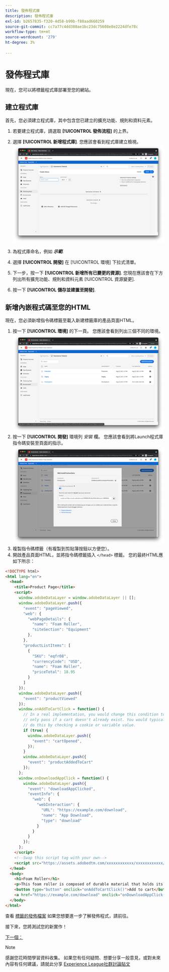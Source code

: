 ```yaml
---
title: 發佈程式庫
description: 發佈程式庫
exl-id: b2657835-f320-4d58-b99b-f88aad660259
source-git-commit: cc7a77c4dd380ae1bc23dc75608e8e2224dfe78c
workflow-type: tm+mt
source-wordcount: '279'
ht-degree: 3%

---
```


# 發佈程式庫

現在，您可以將標籤程式庫部署至您的網站。

## 建立程式庫

首先，您必須建立程式庫，其中包含您已建立的擴充功能、規則和資料元素。

1. 若要建立程式庫，請選取 **[!UICONTROL 發佈流程]** 的上界。
1. 選擇 **[!UICONTROL 新增程式庫]**. 您應該會看到程式庫建立檢視。
   ![標籤庫建立](../assets/tags-library-creation.png)

1. 為程式庫命名，例如 **_示範_**.
1. 選擇 **[!UICONTROL 開發]** 在 [!UICONTROL 環境] 下拉式清單。
1. 下一步，按一下 **[!UICONTROL 新增所有已變更的資源]**.
您現在應該會在下方列出所有擴充功能、規則和資料元素 [!UICONTROL 資源變更].
1. 按一下 **[!UICONTROL 儲存並建置至開發]**.

## 新增內嵌程式碼至您的HTML

現在，您必須新增指令碼標籤至載入新建標籤庫的產品頁面HTML。

1. 按一下 **[!UICONTROL 環境]** 的下一頁。 您應該會看到列出三個不同的環境。
   ![標籤環境](../assets/tags-environments.png)
1. 按一下 **[!UICONTROL 開發]** 環境列 _安裝_ 欄。 您應該會看到將Launch程式庫指令碼安裝至頁面的指示。
   ![標籤安裝指示](../assets/tags-installation-instructions.png)
1. 複製指令碼標籤（有複製到剪貼簿按鈕以方便您）。
1. 開啟產品頁面HTML，並將指令碼標籤插入 `</head>` 標籤。 您的最終HTML應如下所示：

```html
<!DOCTYPE html>
<html lang="en">
  <head>
    <title>Product Page</title>
    <script>
      window.adobeDataLayer = window.adobeDataLayer || [];
      window.adobeDataLayer.push({
        "event": "pageViewed",
        "web": {
          "webPageDetails": {
            "name": "Foam Roller",
            "siteSection": "Equipment"
          },
        },
        "productListItems": [
          {
            "SKU": "eqfr08",
            "currencyCode": "USD",
            "name": "Foam Roller",
            "priceTotal": 18.95
          }
        ]
      });
      window.adobeDataLayer.push({
        "event": "productViewed"
      });
      window.onAddToCartClick = function() {
        // In a real implementation, you would change this condition to 
        // only pass if a cart doesn't already exist. You would typically 
        // do this by checking a cookie or variable value.
        if (true) {
          window.adobeDataLayer.push({
            "event": "cartOpened",
          });
        }
        window.adobeDataLayer.push({
          "event": "productAddedToCart"
        });
      };
      window.onDownloadAppClick = function() {
        window.adobeDataLayer.push({
          "event": "downloadAppClicked",
          "eventInfo": {
            "web": {
              "webInteraction": {
                "URL": "https://example.com/download",
                "name": "App Download",
                "type": "download"
              }
            }
          }
        });
      };
    </script>
    <!--Swap this script tag with your own-->
    <script src="https://assets.adobedtm.com/xxxxxxxxxxxx/xxxxxxxxxxxx/launch-xxxxxxxxxxxx-development.min.js" async></script>
  </head>
  <body>
    <h1>Foam Roller</h1>
    <p>This foam roller is composed of durable material that holds its shape and delivers deep tissue therapy. Purchase now for only $18.95!</p>
    <button type="button" onclick="onAddToCartClick()">Add to cart</button>
    <a href="https://example.com/download" onclick="onDownloadAppClick()">Download the app</a>
  </body>
</html>
```

查看 [標籤的發佈檔案](https://experienceleague.adobe.com/docs/experience-platform/tags/publish/overview.html?lang=zh-Hant) 如果您想要進一步了解發佈程式，請前往。

接下來，您將測試您的新實作！

[下一個： ](../test-the-implementation.md)

>[!NOTE]
>
>感謝您花時間學習資料收集。 如果您有任何疑問、想要分享一般意見，或對未來內容有任何建議，請就此分享 [Experience League社群討論貼文](https://experienceleaguecommunities.adobe.com/t5/adobe-experience-platform-launch/tutorial-discussion-use-adobe-experience-platform-data/m-p/543877)
